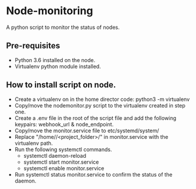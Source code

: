# Node-monitoring
A python script to monitor the status of nodes.

## Pre-requisites
* Python 3.6 installed on the node.
* Virtualenv python module installed.

## How to install script on node.
* Create a virtualenv on in the home director
code: python3 -m virtualenv <name of file e.g monitor>
* Copy/move the nodemonitor.py script to the virtualenv created in step one.
* Create a .env file in the root of the script file and add the following keypairs: webhook_url & node_endpoint.
* Copy/move the monitor.service file to etc/systemd/system/
* Replace "/home/<username>/<project_folder>/" in monitor.service with the virtualenv path.
* Run the following systemctl commands.
    - systemctl daemon-reload
    - systemctl start monitor.service
    - systemctl enable monitor.service
* Run systemctl status monitor.service to confirm the status of the daemon.
